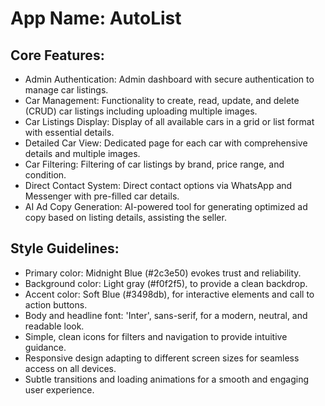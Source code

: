 # **App Name**: AutoList

## Core Features:

- Admin Authentication: Admin dashboard with secure authentication to manage car listings.
- Car Management: Functionality to create, read, update, and delete (CRUD) car listings including uploading multiple images.
- Car Listings Display: Display of all available cars in a grid or list format with essential details.
- Detailed Car View: Dedicated page for each car with comprehensive details and multiple images.
- Car Filtering: Filtering of car listings by brand, price range, and condition.
- Direct Contact System: Direct contact options via WhatsApp and Messenger with pre-filled car details.
- AI Ad Copy Generation: AI-powered tool for generating optimized ad copy based on listing details, assisting the seller.

## Style Guidelines:

- Primary color: Midnight Blue (#2c3e50) evokes trust and reliability.
- Background color: Light gray (#f0f2f5), to provide a clean backdrop.
- Accent color: Soft Blue (#3498db), for interactive elements and call to action buttons.
- Body and headline font: 'Inter', sans-serif, for a modern, neutral, and readable look.
- Simple, clean icons for filters and navigation to provide intuitive guidance.
- Responsive design adapting to different screen sizes for seamless access on all devices.
- Subtle transitions and loading animations for a smooth and engaging user experience.